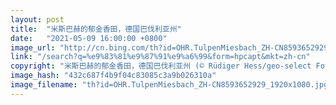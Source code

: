 ```yaml
---
layout: post
title:  "米斯巴赫的郁金香田，德国巴伐利亚州"
date:   "2021-05-09 16:00:00 +0800"
image_url: "http://cn.bing.com/th?id=OHR.TulpenMiesbach_ZH-CN8593652929_1920x1080.jpg&rf=LaDigue_1920x1080.jpg&pid=hp"
link: "/search?q=%e9%83%81%e9%87%91%e9%a6%99&form=hpcapt&mkt=zh-cn"
copyright: "米斯巴赫的郁金香田，德国巴伐利亚州 (© Rüdiger Hess/geo-select FotoArt)"
image_hash: "432c687f4b9f04c83085c3a9b026310a"
image_filename: "th?id=OHR.TulpenMiesbach_ZH-CN8593652929_1920x1080.jpg&rf=LaDigue_1920x1080.jpg&pid=hp"
---
```

